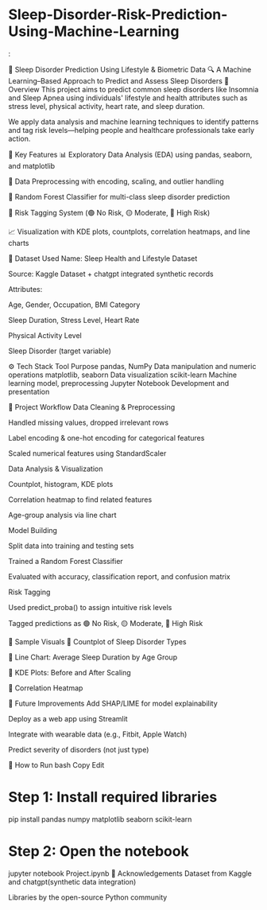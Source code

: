 # Sleep-Disorder-Risk-Prediction-Using-Machine-Learning
:

🛌 Sleep Disorder Prediction Using Lifestyle & Biometric Data
🔍 A Machine Learning–Based Approach to Predict and Assess Sleep Disorders
📌 Overview
This project aims to predict common sleep disorders like Insomnia and Sleep Apnea using individuals' lifestyle and health attributes such as stress level, physical activity, heart rate, and sleep duration.

We apply data analysis and machine learning techniques to identify patterns and tag risk levels—helping people and healthcare professionals take early action.

🧠 Key Features
📊 Exploratory Data Analysis (EDA) using pandas, seaborn, and matplotlib

🧹 Data Preprocessing with encoding, scaling, and outlier handling

🌳 Random Forest Classifier for multi-class sleep disorder prediction

🚨 Risk Tagging System (🟢 No Risk, 🟡 Moderate, 🔴 High Risk)

📈 Visualization with KDE plots, countplots, correlation heatmaps, and line charts

📁 Dataset Used
Name: Sleep Health and Lifestyle Dataset

Source: Kaggle Dataset + chatgpt integrated synthetic records

Attributes:

Age, Gender, Occupation, BMI Category

Sleep Duration, Stress Level, Heart Rate

Physical Activity Level

Sleep Disorder (target variable)

⚙️ Tech Stack
Tool	Purpose
pandas, NumPy	Data manipulation and numeric operations
matplotlib, seaborn	Data visualization
scikit-learn	Machine learning model, preprocessing
Jupyter Notebook	Development and presentation

📌 Project Workflow
Data Cleaning & Preprocessing

Handled missing values, dropped irrelevant rows

Label encoding & one-hot encoding for categorical features

Scaled numerical features using StandardScaler

Data Analysis & Visualization

Countplot, histogram, KDE plots

Correlation heatmap to find related features

Age-group analysis via line chart

Model Building

Split data into training and testing sets

Trained a Random Forest Classifier

Evaluated with accuracy, classification report, and confusion matrix

Risk Tagging

Used predict_proba() to assign intuitive risk levels

Tagged predictions as 🟢 No Risk, 🟡 Moderate, 🔴 High Risk

📸 Sample Visuals
📍 Countplot of Sleep Disorder Types

📍 Line Chart: Average Sleep Duration by Age Group

📍 KDE Plots: Before and After Scaling

📍 Correlation Heatmap

🚀 Future Improvements
Add SHAP/LIME for model explainability

Deploy as a web app using Streamlit

Integrate with wearable data (e.g., Fitbit, Apple Watch)

Predict severity of disorders (not just type)

📜 How to Run
bash
Copy
Edit
# Step 1: Install required libraries
pip install pandas numpy matplotlib seaborn scikit-learn

# Step 2: Open the notebook
jupyter notebook Project.ipynb
🤝 Acknowledgements
Dataset from Kaggle and chatgpt(synthetic data integration)

Libraries by the open-source Python community
